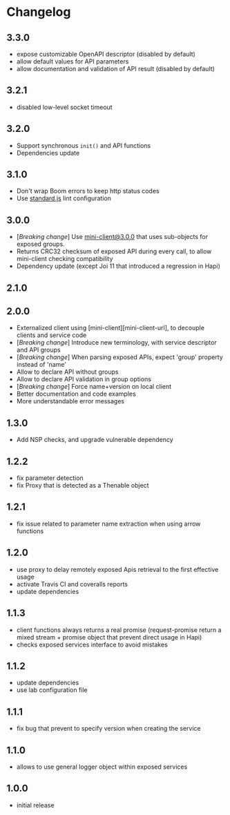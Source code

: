 
# Changelog

## 3.3.0
- expose customizable OpenAPI descriptor (disabled by default)
- allow default values for API parameters
- allow documentation and validation of API result (disabled by default)

## 3.2.1
- disabled low-level socket timeout

## 3.2.0
- Support synchronous `init()` and API functions
- Dependencies update

## 3.1.0
- Don't wrap Boom errors to keep http status codes
- Use [standard.js](https://standardjs.com/) lint configuration

## 3.0.0
- [*Breaking change*] Use mini-client@3.0.0 that uses sub-objects for exposed groups.
- Returns CRC32 checksum of exposed API during every call, to allow mini-client checking compatibility
- Dependency update (except Joi 11 that introduced a regression in Hapi)

## 2.1.0

## 2.0.0
- Externalized client using [mini-client][mini-client-url], to decouple clients and service code
- [*Breaking change*] Introduce new terminology, with service descriptor and API groups
- [*Breaking change*] When parsing exposed APIs, expect 'group' property instead of 'name'
- Allow to declare API without groups
- Allow to declare API validation in group options
- [*Breaking change*] Force name+version on local client
- Better documentation and code examples
- More understandable error messages

## 1.3.0
- Add NSP checks, and upgrade vulnerable dependency

## 1.2.2
- fix parameter detection
- fix Proxy that is detected as a Thenable object

## 1.2.1
- fix issue related to parameter name extraction when using arrow functions

## 1.2.0
- use proxy to delay remotely exposed Apis retrieval to the first effective usage
- activate Travis CI and coveralls reports
- update dependencies

## 1.1.3
- client functions always returns a real promise (request-promise return a mixed stream + promise object that prevent direct usage in Hapi)
- checks exposed services interface to avoid mistakes

## 1.1.2
- update dependencies
- use lab configuration file

## 1.1.1
- fix bug that prevent to specify version when creating the service

## 1.1.0
- allows to use general logger object within exposed services

## 1.0.0
- initial release
